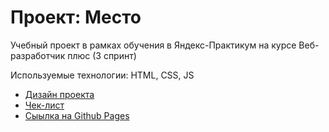 # Проект: Место

Учебный проект в рамках обучения в Яндекс-Практикум на курсе Веб-разработчик плюс (3 спринт)

Используемые технологии: HTML, CSS, JS

- [Дизайн проекта](https://www.figma.com/file/2cn9N9jSkmxD84oJik7xL7/JavaScript.-Sprint-4?node-id=0%3A1)
- [Чек-лист](https://code.s3.yandex.net/web-developer/checklists-pdf/web-plus/checklist-2.pdf)
- [Сыылка на Github Pages](https://nikare.github.io/russian-travel/)
